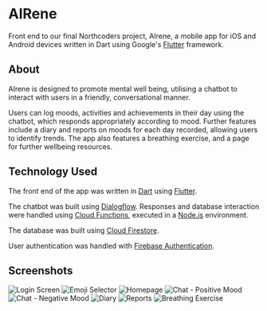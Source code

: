 # AIRene

Front end to our final Northcoders project, AIrene, a mobile app for iOS and Android devices written in Dart using Google's [Flutter](https://flutter.dev/) framework.

## About

AIrene is designed to promote mental well being, utilising a chatbot to interact with users in a friendly, conversational manner.

Users can log moods, activities and achievements in their day using the chatbot, which responds appropriately according to mood. Further features include a diary and reports on moods for each day recorded, allowing users to identify trends. The app also features a breathing exercise, and a page for further wellbeing resources.

## Technology Used

The front end of the app was written in [Dart](https://dart.dev/) using [Flutter](https://flutter.dev).

The chatbot was built using [Dialogflow](https://dialogflow.com). Responses and database interaction were handled using [Cloud Functions](https://firebase.google.com/products/functions), executed in a [Node.js](https://nodejs.org/en/) environment.

The database was built using [Cloud Firestore](https://cloud.google.com/firestore/).

User authentication was handled with [Firebase Authentication](https://firebase.google.com/products/auth).

## Screenshots

![Login Screen](./assets/screenshots/screenshot-01.png)
![Emoji Selector](./assets/screenshots/screenshot-02.png)
![Homepage](./assets/screenshots/screenshot-03.png)
![Chat - Positive Mood](./assets/screenshots/screenshot-04.png)
![Chat - Negative Mood](./assets/screenshots/screenshot-05.png)
![Diary](./assets/screenshots/screenshot-06.png)
![Reports](./assets/screenshots/screenshot-07.png)
![Breathing Exercise](./assets/screenshots/screenshot-08.png)
